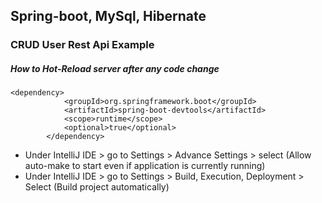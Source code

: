 ## Spring-boot, MySql, Hibernate

### CRUD User Rest Api Example

##### How to Hot-Reload server after any code change
```
<dependency>
			<groupId>org.springframework.boot</groupId>
			<artifactId>spring-boot-devtools</artifactId>
			<scope>runtime</scope>
			<optional>true</optional>
		</dependency>
```
- Under IntelliJ IDE > go to Settings > Advance Settings > select (Allow auto-make to start even if application is currently running)
- Under IntelliJ IDE > go to Settings > Build, Execution, Deployment > Select (Build project automatically)

